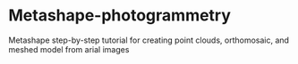 # Metashape-photogrammetry
 Metashape step-by-step tutorial for creating point clouds, orthomosaic, and meshed model from arial images
